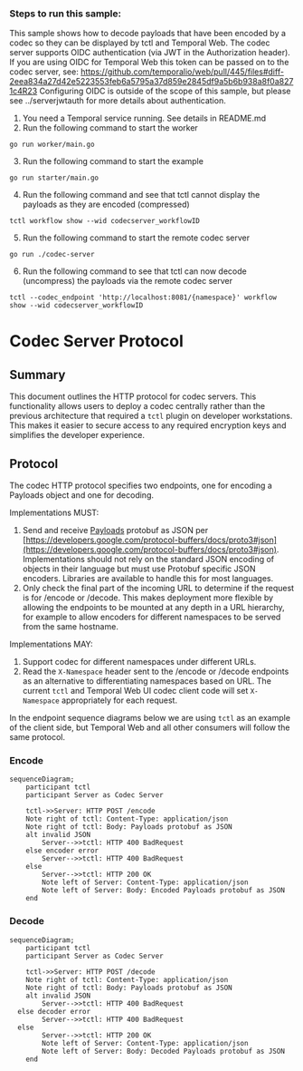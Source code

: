### Steps to run this sample:

This sample shows how to decode payloads that have been encoded by a codec so they can be displayed by tctl and Temporal Web.
The codec server supports OIDC authentication (via JWT in the Authorization header).
If you are using OIDC for Temporal Web this token can be passed on to the codec server, see:
https://github.com/temporalio/web/pull/445/files#diff-2eea834a27d42e5223553feb6a5795a37d859e2845df9a5b6b938a8f0a8271c4R23
Configuring OIDC is outside of the scope of this sample, but please see ../serverjwtauth for more details about authentication.

1) You need a Temporal service running. See details in README.md
2) Run the following command to start the worker
```
go run worker/main.go
```
3) Run the following command to start the example
```
go run starter/main.go
```
4) Run the following command and see that tctl cannot display the payloads as they are encoded (compressed)
```
tctl workflow show --wid codecserver_workflowID
```
5) Run the following command to start the remote codec server
```
go run ./codec-server
```
6) Run the following command to see that tctl can now decode (uncompress) the payloads via the remote codec server
```
tctl --codec_endpoint 'http://localhost:8081/{namespace}' workflow show --wid codecserver_workflowID
```

# Codec Server Protocol

## Summary

This document outlines the HTTP protocol for codec servers. This functionality allows users to deploy a codec centrally rather than the previous architecture that required a `tctl` plugin on developer workstations. This makes it easier to secure access to any required encryption keys and simplifies the developer experience.

## Protocol

The codec HTTP protocol specifies two endpoints, one for encoding a Payloads object and one for decoding.

Implementations MUST:

1. Send and receive [Payloads](https://github.com/temporalio/api/blob/e82978c745a07fb8820348ad77b1d02e226d182e/temporal/api/common/v1/message.proto#L46) protobuf as JSON per [https://developers.google.com/protocol-buffers/docs/proto3#json](https://developers.google.com/protocol-buffers/docs/proto3#json).
Implementations should not rely on the standard JSON encoding of objects in their language but must use Protobuf specific JSON encoders. Libraries are available to handle this for most languages.
2. Only check the final part of the incoming URL to determine if the request is for /encode or /decode.
This makes deployment more flexible by allowing the endpoints to be mounted at any depth in a URL hierarchy, for example to allow encoders for different namespaces to be served from the same hostname.

Implementations MAY:

1. Support codec for different namespaces under different URLs.
2. Read the `X-Namespace` header sent to the /encode or /decode endpoints as an alternative to differentiating namespaces based on URL. The current `tctl` and Temporal Web UI codec client code will set `X-Namespace` appropriately for each request.

In the endpoint sequence diagrams below we are using `tctl` as an example of the client side, but Temporal Web and all other consumers will follow the same protocol.

### Encode

```mermaid
sequenceDiagram;
	participant tctl
	participant Server as Codec Server

	tctl->>Server: HTTP POST /encode
	Note right of tctl: Content-Type: application/json
	Note right of tctl: Body: Payloads protobuf as JSON
	alt invalid JSON
		Server-->>tctl: HTTP 400 BadRequest
    else encoder error
		Server-->>tctl: HTTP 400 BadRequest
    else
		Server-->>tctl: HTTP 200 OK
		Note left of Server: Content-Type: application/json
		Note left of Server: Body: Encoded Payloads protobuf as JSON
	end
```

### Decode

```mermaid
sequenceDiagram;
	participant tctl
	participant Server as Codec Server

	tctl->>Server: HTTP POST /decode
	Note right of tctl: Content-Type: application/json
	Note right of tctl: Body: Payloads protobuf as JSON
	alt invalid JSON
		Server-->>tctl: HTTP 400 BadRequest
  else decoder error
		Server-->>tctl: HTTP 400 BadRequest
  else
		Server-->>tctl: HTTP 200 OK
		Note left of Server: Content-Type: application/json
		Note left of Server: Body: Decoded Payloads protobuf as JSON
	end

```
